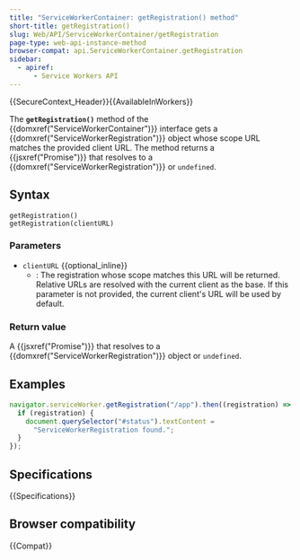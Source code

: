 ```yaml
---
title: "ServiceWorkerContainer: getRegistration() method"
short-title: getRegistration()
slug: Web/API/ServiceWorkerContainer/getRegistration
page-type: web-api-instance-method
browser-compat: api.ServiceWorkerContainer.getRegistration
sidebar:
  - apiref:
      - Service Workers API
---
```


{{SecureContext_Header}}{{AvailableInWorkers}}

The **`getRegistration()`** method of the
{{domxref("ServiceWorkerContainer")}} interface gets a
{{domxref("ServiceWorkerRegistration")}} object whose scope URL matches the provided
client URL. The method returns a {{jsxref("Promise")}} that resolves to
a {{domxref("ServiceWorkerRegistration")}} or `undefined`.

## Syntax

```js-nolint
getRegistration()
getRegistration(clientURL)
```

### Parameters

- `clientURL` {{optional_inline}}
  - : The registration whose scope matches this URL will be returned. Relative URLs are resolved with the current client as the base. If this parameter is not provided, the current client's URL will be used by default.

### Return value

A {{jsxref("Promise")}} that resolves to a {{domxref("ServiceWorkerRegistration")}}
object or `undefined`.

## Examples

```js
navigator.serviceWorker.getRegistration("/app").then((registration) => {
  if (registration) {
    document.querySelector("#status").textContent =
      "ServiceWorkerRegistration found.";
  }
});
```

## Specifications

{{Specifications}}

## Browser compatibility

{{Compat}}
